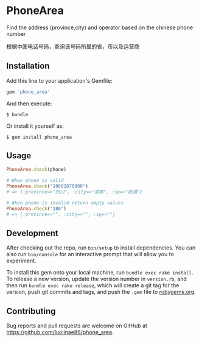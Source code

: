 # PhoneArea

Find the address (province,city) and operator based on the chinese phone number

根据中国电话号码，查询该号码所属的省，市以及运营商

## Installation

Add this line to your application's Gemfile:

```ruby
gem 'phone_area'
```

And then execute:

    $ bundle

Or install it yourself as:

    $ gem install phone_area

## Usage

```ruby
PhoneArea.check(phone)

# When phone is valid 
PhoneArea.check("18602870000")
# => {:province=>"四川", :city=>"成都", :sp=>"联通"}

# When phone is invalid return empty values
PhoneArea.check("186")
# => {:province=>"", :city=>"", :sp=>""}

```

## Development

After checking out the repo, run `bin/setup` to install dependencies. You can also run `bin/console` for an interactive prompt that will allow you to experiment.

To install this gem onto your local machine, run `bundle exec rake install`. To release a new version, update the version number in `version.rb`, and then run `bundle exec rake release`, which will create a git tag for the version, push git commits and tags, and push the `.gem` file to [rubygems.org](https://rubygems.org).

## Contributing

Bug reports and pull requests are welcome on GitHub at https://github.com/luolinae86/phone_area.
